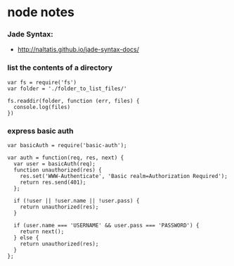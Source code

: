 # node notes

### Jade Syntax: 
* http://naltatis.github.io/jade-syntax-docs/

### list the contents of a directory
```
var fs = require('fs')
var folder = './folder_to_list_files/'

fs.readdir(folder, function (err, files) {
  console.log(files)
})
```

### express basic auth
```
var basicAuth = require('basic-auth');

var auth = function(req, res, next) {
  var user = basicAuth(req);
  function unauthorized(res) {
    res.set('WWW-Authenticate', 'Basic realm=Authorization Required');
    return res.send(401);
  };

  if (!user || !user.name || !user.pass) {
    return unauthorized(res);
  }

  if (user.name === 'USERNAME' && user.pass === 'PASSWORD') {
    return next();
  } else {
    return unauthorized(res);
  }
};
```
